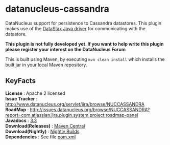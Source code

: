 # datanucleus-cassandra

DataNucleus support for persistence to Cassandra datastores. This plugin makes use of the 
[DataStax Java driver](http://www.datastax.com/documentation/developer/java-driver/1.0/webhelp/index.html) for communicating with the datastore.

__This plugin is not fully developed yet. If you want to help write this plugin please register your interest on the DataNucleus Forum__

This is built using Maven, by executing `mvn clean install` which installs the built jar in your local Maven repository.


## KeyFacts

__License__ : Apache 2 licensed  
__Issue Tracker__ : http://www.datanucleus.org/servlet/jira/browse/NUCCASSANDRA  
__RoadMap__ : http://issues.datanucleus.org/browse/NUCCASSANDRA?report=com.atlassian.jira.plugin.system.project:roadmap-panel  
__Javadocs__ : [3.3](http://www.datanucleus.org/javadocs/store.cassandra/3.3/)  
__Download(Releases)__ : [Maven Central](http://central.maven.org/maven2/org/datanucleus/datanucleus-cassandra)  
__Download(Nightly)__ : [Nightly Builds](http://www.datanucleus.org/downloads/maven2-nightly/org/datanucleus/datanucleus-cassandra)  
__Dependencies__ : See file [pom.xml](pom.xml)  
